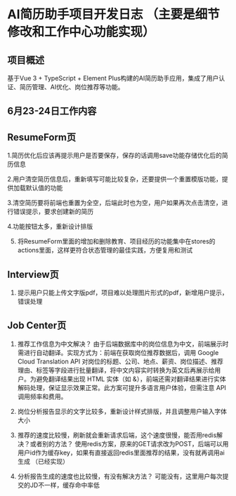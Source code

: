 # AI简历助手项目开发日志  （主要是细节修改和工作中心功能实现）

## 项目概述
基于Vue 3 + TypeScript + Element Plus构建的AI简历助手应用，集成了用户认证、简历管理、AI优化、岗位推荐等功能。

## 6月23-24日工作内容
## ResumeForm页
1.简历优化后应该再提示用户是否要保存，保存的话调用save功能存储优化后的简历信息

2.用户清空简历信息后，重新填写可能比较复杂，还要提供一个重置模版功能，提供加载默认值的功能

3.清空简历要将前端也重置为全空，后端此时也为空，用户如果再次点击清空，进行错误提示，要求创建新的简历

4.功能按钮太多，重新设计排版

5. 将ResumeForm里面的增加和删除教育、项目经历的功能集中在stores的actions里面，这样更符合状态管理的最佳实践，方便复用和测试
## Interview页
1. 提示用户只能上传文字版pdf，项目难以处理图片形式的pdf，新增用户提示，错误处理

## Job Center页

1. 推荐工作信息为中文解决？
由于后端数据库中的岗位信息为中文，前端展示时需进行自动翻译。实现方式为：前端在获取岗位推荐数据后，调用 Google Cloud Translation API 对岗位的标题、公司、地点、薪资、岗位描述、推荐理由、标签等字段进行批量翻译，将中文内容实时转换为英文后再展示给用户。为避免翻译结果出现 HTML 实体（如 &amp;），前端还需对翻译结果进行实体解码处理，保证显示效果正常。此方案可提升多语言用户体验，但需注意 API 调用频率和费用。

2. 岗位分析报告显示的文字比较多，重新设计样式排版，并且调整用户输入字体大小

3. 推荐的速度比较慢，刷新就会重新请求后端，这个速度很慢，能否用redis解决？或者别的方法？
使用redis方案，原来的GET请求改为POST，后端可以用用户id作为缓存key，如果有直接返回redis里面推荐的结果，没有就再调用ai生成
（已经实现）
4. 分析报告生成的速度也比较慢，有没有解决方法？
可能没有，这里用户每次提交的JD不一样，缓存命中率低


